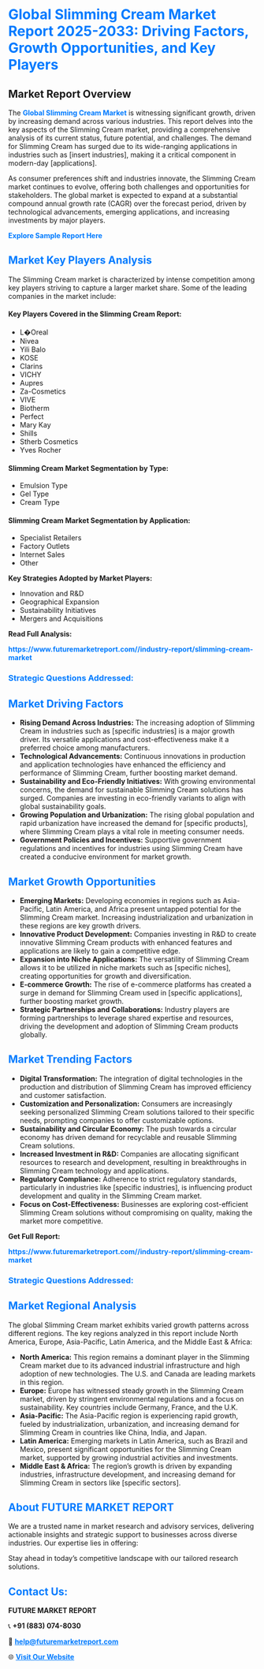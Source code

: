 <h1 style="color: #007BFF;">Global Slimming Cream Market Report 2025-2033: Driving Factors, Growth Opportunities, and Key Players</h1>

<section id="overview">
<h2>Market Report Overview</h2>
<p>The <a href="https://www.futuremarketreport.com//industry-report/slimming-cream-market" style="color: #007BFF; text-decoration: none;"><strong>Global Slimming Cream Market</strong></a> is witnessing significant growth, driven by increasing demand across various industries. This report delves into the key aspects of the Slimming Cream market, providing a comprehensive analysis of its current status, future potential, and challenges. The demand for Slimming Cream has surged due to its wide-ranging applications in industries such as [insert industries], making it a critical component in modern-day [applications].</p>
<p>As consumer preferences shift and industries innovate, the Slimming Cream market continues to evolve, offering both challenges and opportunities for stakeholders. The global market is expected to expand at a substantial compound annual growth rate (CAGR) over the forecast period, driven by technological advancements, emerging applications, and increasing investments by major players.</p>
</section>

<section id="overview">
<p><a href="https://www.futuremarketreport.com//request-sample/reportId=92759" style="color: #007BFF; text-decoration: none;"><strong>Explore Sample Report Here</strong></a></p>
</section>

<section id="key-players">
<h2 style="color: #007BFF;">Market Key Players Analysis</h2>
<p>The Slimming Cream market is characterized by intense competition among key players striving to capture a larger market share. Some of the leading companies in the market include:</p>
<h4>Key Players Covered in the Slimming Cream Report:</h4>
<ul><li>L�Oreal</li><li>Nivea</li><li>Yili Balo</li><li>KOSE</li><li>Clarins</li><li>VICHY</li><li>Aupres</li><li>Za-Cosmetics</li><li>VIVE</li><li>Biotherm</li><li>Perfect</li><li>Mary Kay</li><li>Shills</li><li>Stherb Cosmetics</li><li>Yves Rocher</li></ul>
<h4>Slimming Cream Market Segmentation by Type:</h4>
<ul><li>Emulsion Type</li><li>Gel Type</li><li>Cream Type</li></ul>

<h4>Slimming Cream Market Segmentation by Application:</h4>
<ul><li>Specialist Retailers</li><li>Factory Outlets</li><li>Internet Sales</li><li>Other</li></ul>
<p><strong>Key Strategies Adopted by Market Players:</strong></p>
<ul>
<li>Innovation and R&D</li>
<li>Geographical Expansion</li>
<li>Sustainability Initiatives</li>
<li>Mergers and Acquisitions</li>
</ul>
</section>

<section>
<p><strong>Read Full Analysis: </strong></p><a href="https://www.futuremarketreport.com//industry-report/slimming-cream-market" style="color: #007BFF; text-decoration: none;"><strong>https://www.futuremarketreport.com//industry-report/slimming-cream-market</strong></a>
<h3 style="color: #007BFF;">Strategic Questions Addressed:</h3>
</section>

<section id="driving-factors">
<h2 style="color: #007BFF;">Market Driving Factors</h2>
<ul>
<li><strong>Rising Demand Across Industries:</strong> The increasing adoption of Slimming Cream in industries such as [specific industries] is a major growth driver. Its versatile applications and cost-effectiveness make it a preferred choice among manufacturers.</li>
<li><strong>Technological Advancements:</strong> Continuous innovations in production and application technologies have enhanced the efficiency and performance of Slimming Cream, further boosting market demand.</li>
<li><strong>Sustainability and Eco-Friendly Initiatives:</strong> With growing environmental concerns, the demand for sustainable Slimming Cream solutions has surged. Companies are investing in eco-friendly variants to align with global sustainability goals.</li>
<li><strong>Growing Population and Urbanization:</strong> The rising global population and rapid urbanization have increased the demand for [specific products], where Slimming Cream plays a vital role in meeting consumer needs.</li>
<li><strong>Government Policies and Incentives:</strong> Supportive government regulations and incentives for industries using Slimming Cream have created a conducive environment for market growth.</li>
</ul>
</section>

<section id="growth-opportunities">
<h2 style="color: #007BFF;">Market Growth Opportunities</h2>
<ul>
<li><strong>Emerging Markets:</strong> Developing economies in regions such as Asia-Pacific, Latin America, and Africa present untapped potential for the Slimming Cream market. Increasing industrialization and urbanization in these regions are key growth drivers.</li>
<li><strong>Innovative Product Development:</strong> Companies investing in R&D to create innovative Slimming Cream products with enhanced features and applications are likely to gain a competitive edge.</li>
<li><strong>Expansion into Niche Applications:</strong> The versatility of Slimming Cream allows it to be utilized in niche markets such as [specific niches], creating opportunities for growth and diversification.</li>
<li><strong>E-commerce Growth:</strong> The rise of e-commerce platforms has created a surge in demand for Slimming Cream used in [specific applications], further boosting market growth.</li>
<li><strong>Strategic Partnerships and Collaborations:</strong> Industry players are forming partnerships to leverage shared expertise and resources, driving the development and adoption of Slimming Cream products globally.</li>
</ul>
</section>

<section id="trending-factors">
<h2 style="color: #007BFF;">Market Trending Factors</h2>
<ul>
<li><strong>Digital Transformation:</strong> The integration of digital technologies in the production and distribution of Slimming Cream has improved efficiency and customer satisfaction.</li>
<li><strong>Customization and Personalization:</strong> Consumers are increasingly seeking personalized Slimming Cream solutions tailored to their specific needs, prompting companies to offer customizable options.</li>
<li><strong>Sustainability and Circular Economy:</strong> The push towards a circular economy has driven demand for recyclable and reusable Slimming Cream solutions.</li>
<li><strong>Increased Investment in R&D:</strong> Companies are allocating significant resources to research and development, resulting in breakthroughs in Slimming Cream technology and applications.</li>
<li><strong>Regulatory Compliance:</strong> Adherence to strict regulatory standards, particularly in industries like [specific industries], is influencing product development and quality in the Slimming Cream market.</li>
<li><strong>Focus on Cost-Effectiveness:</strong> Businesses are exploring cost-efficient Slimming Cream solutions without compromising on quality, making the market more competitive.</li>
</ul>
</section>

<section>
<p><strong>Get Full Report: </strong></p><a href="https://www.futuremarketreport.com//industry-report/slimming-cream-market" style="color: #007BFF; text-decoration: none;"><strong>https://www.futuremarketreport.com//industry-report/slimming-cream-market</strong></a>
<h3 style="color: #007BFF;">Strategic Questions Addressed:</h3>
</section>


<section id="regional-analysis">
<h2 style="color: #007BFF;">Market Regional Analysis</h2>
<p>The global Slimming Cream market exhibits varied growth patterns across different regions. The key regions analyzed in this report include North America, Europe, Asia-Pacific, Latin America, and the Middle East & Africa:</p>
<ul>
<li><strong>North America:</strong> This region remains a dominant player in the Slimming Cream market due to its advanced industrial infrastructure and high adoption of new technologies. The U.S. and Canada are leading markets in this region.</li>
<li><strong>Europe:</strong> Europe has witnessed steady growth in the Slimming Cream market, driven by stringent environmental regulations and a focus on sustainability. Key countries include Germany, France, and the U.K.</li>
<li><strong>Asia-Pacific:</strong> The Asia-Pacific region is experiencing rapid growth, fueled by industrialization, urbanization, and increasing demand for Slimming Cream in countries like China, India, and Japan.</li>
<li><strong>Latin America:</strong> Emerging markets in Latin America, such as Brazil and Mexico, present significant opportunities for the Slimming Cream market, supported by growing industrial activities and investments.</li>
<li><strong>Middle East & Africa:</strong> The region’s growth is driven by expanding industries, infrastructure development, and increasing demand for Slimming Cream in sectors like [specific sectors].</li>
</ul>
</section>

<footer>
<h2 style="color: #007BFF;">About FUTURE MARKET REPORT</h2>
<p>We are a trusted name in market research and advisory services, delivering actionable insights and strategic support to businesses across diverse industries. Our expertise lies in offering:</p>

<p>Stay ahead in today’s competitive landscape with our tailored research solutions.</p>

<h2 style="color: #007BFF;">Contact Us:</h2>
<p><strong>FUTURE MARKET REPORT</strong></p>
<p>📞 <strong>+91 (883) 074-8030</strong></p>
<p>📧 <strong><a href="mailto:help@futuremarketreport.com" style="color: #007BFF;">help@futuremarketreport.com</a></strong></p>
<p>🌐 <strong><a href="https://www.futuremarketreport.com/" style="color: #007BFF;">Visit Our Website</a></strong></p>
</footer>